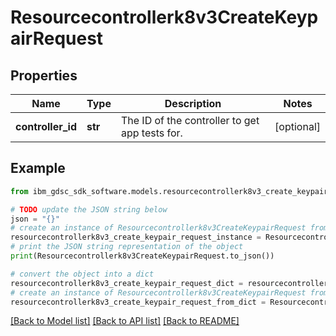 # Resourcecontrollerk8v3CreateKeypairRequest


## Properties

Name | Type | Description | Notes
------------ | ------------- | ------------- | -------------
**controller_id** | **str** | The ID of the controller to get app tests for. | [optional] 

## Example

```python
from ibm_gdsc_sdk_software.models.resourcecontrollerk8v3_create_keypair_request import Resourcecontrollerk8v3CreateKeypairRequest

# TODO update the JSON string below
json = "{}"
# create an instance of Resourcecontrollerk8v3CreateKeypairRequest from a JSON string
resourcecontrollerk8v3_create_keypair_request_instance = Resourcecontrollerk8v3CreateKeypairRequest.from_json(json)
# print the JSON string representation of the object
print(Resourcecontrollerk8v3CreateKeypairRequest.to_json())

# convert the object into a dict
resourcecontrollerk8v3_create_keypair_request_dict = resourcecontrollerk8v3_create_keypair_request_instance.to_dict()
# create an instance of Resourcecontrollerk8v3CreateKeypairRequest from a dict
resourcecontrollerk8v3_create_keypair_request_from_dict = Resourcecontrollerk8v3CreateKeypairRequest.from_dict(resourcecontrollerk8v3_create_keypair_request_dict)
```
[[Back to Model list]](../README.md#documentation-for-models) [[Back to API list]](../README.md#documentation-for-api-endpoints) [[Back to README]](../README.md)


